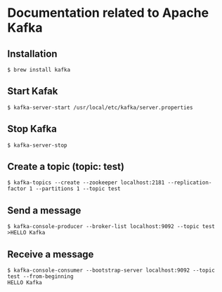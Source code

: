 # Documentation related to Apache Kafka

## Installation

```
$ brew install kafka
```

## Start Kafak

```
$ kafka-server-start /usr/local/etc/kafka/server.properties
```

## Stop Kafka

```
$ kafka-server-stop
```

## Create a topic (topic: test)

```
$ kafka-topics --create --zookeeper localhost:2181 --replication-factor 1 --partitions 1 --topic test
```

## Send a message
```
$ kafka-console-producer --broker-list localhost:9092 --topic test
>HELLO Kafka
```

## Receive a message
```
$ kafka-console-consumer --bootstrap-server localhost:9092 --topic test --from-beginning
HELLO Kafka
```

